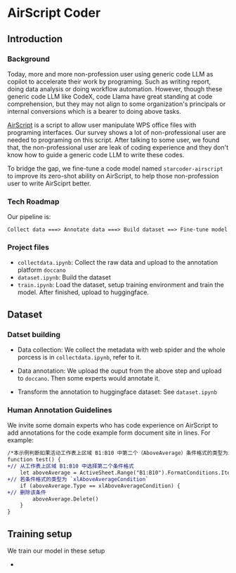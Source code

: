 # AirScript Coder

## Introduction

### Background

Today, more and more non-profession user using generic code LLM as copilot to accelerate their work by programing. Such as writing report, doing data analysis or doing workflow automation. However, though these generic code LLM like CodeX, code Llama have great standing at code comprehension, but they may not align to some organization's principals or internal conversions which is a bearer to doing above tasks. 

[AirScript](https://airsheet.wps.cn/docs/guide/summary.html) is a script to allow user manipulate WPS office files with programing interfaces. Our survey shows a lot of non-professional user are needed to programing on this script. After talking to some user, we found that, the non-professional user are leak of coding experience and they don't know how to guide a generic code LLM to write these codes.

To bridge the gap, we fine-tune a code model named `starcoder-airscript` to improve its zero-shot ability on AirScript, to help those non-profession user to write AirSciprt better.


### Tech Roadmap

Our pipeline is:
```
Collect data ===> Annotate data ===> Build dataset ==> Fine-tune model
```

### Project files

- `collectdata.ipynb`: Collect the raw data and upload to the annotation platform `doccano`
- `dataset.ipynb`: Build the dataset 
- `train.ipynb`: Load the dataset, setup training environment and train the model. After finished, upload to huggingface.

## Dataset

### Datset building

- Data collection: We collect the metadata with web spider and the whole porcess is in `collectdata.ipynb`, refer to it.

- Data annotation: We upload the ouput from the above step and upload to `doccano`. Then some experts would annotate it.

- Transform the annotation to huggingface dataset: See `dataset.ipynb`

### Human Annotation Guidelines

We invite some domain experts who has code experience on AirScript to add annotations for the code example form document site in lines. For example:

```diff
/*本示例判断如果活动工作表上区域 B1:B10 中第二个（AboveAverage）条件格式的类型为xlAboveAverageCondition，则删除该条件格式。*/
function test() {
+// 从工作表上区域 B1:B10 中选择第二个条件格式
    let aboveAverage = ActiveSheet.Range("B1:B10").FormatConditions.Item(2)
+// 若条件格式的类型为 `xlAboveAverageCondition`
    if (aboveAverage.Type == xlAboveAverageCondition) {
+// 删除该条件
        aboveAverage.Delete()
    }
}
```

## Training setup

We train our model in these setup

- 